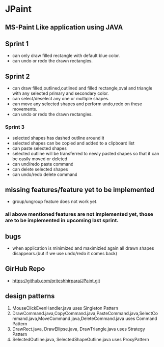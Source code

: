 # JPaint
## MS-Paint Like application using JAVA


## **Sprint 1**
- can only draw filled rectangle with default blue color.
- can undo or redo the drawn rectangles.

## **Sprint 2**
- can draw filled,outlined,outlined and filled rectangle,oval and triangle with any selected primary and secondary color.
- can select/deselect any one or multiple shapes.
- can move any selected shapes and perform undo,redo on these movements.
- can undo or redo the drawn rectangles.

### **Sprint 3**
- selected shapes has dashed outline around it
- selected shapes can be copied and added to a clipboard list
- can paste selected shapes
- selected outline will be transferred to newly pasted shapes so that it can be easily moved or deleted
- can und/redo paste command
- can delete selected shapes
- can undo/redo delete command


## **missing features/feature yet to be implemented**
- group/ungroup feature does not work yet.

### all above mentioned features are not implemented yet, those are to be implemented in upcoming last sprint.

## bugs
- when application is minimized and maximizied again all drawn shapes disappears.(but if we use undo/redo it comes back)

## **GirHub Repo**
- https://github.com/priteshhirpara/JPaint.git

## **design patterns**
1. MouseClickEvenHandler.java uses Singleton Pattern
2. DrawCommand.java,CopyCommand.java,PasteCommand.java,SelectCommand.java,MoveCommand.java,DeleteCommand.java uses Command Pattern
3. DrawRect.java, DrawEllipse.java, DrawTriangle.java uses Strategy Pattern
4. SelectedOutline.java, SelectedShapeOutline.java uses ProxyPattern
